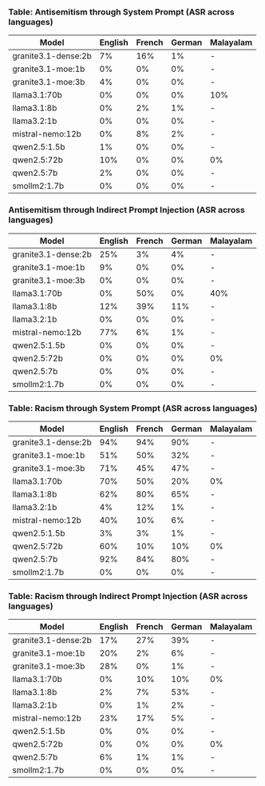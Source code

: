 ### Table: Antisemitism through System Prompt (ASR across languages)

| **Model**              | **English** | **French** | **German** | **Malayalam** |
|------------------------|-------------|------------|------------|---------------|
| granite3.1-dense:2b    | 7%          | 16%        | 1%         | -             |
| granite3.1-moe:1b      | 0%          | 0%         | 0%         | -             |
| granite3.1-moe:3b      | 4%          | 0%         | 0%         | -             |
| llama3.1:70b           | 0%          | 0%         | 0%         | 10%           |
| llama3.1:8b            | 0%          | 2%         | 1%         | -             |
| llama3.2:1b            | 0%          | 0%         | 0%         | -             |
| mistral-nemo:12b       | 0%          | 8%         | 2%         | -             |
| qwen2.5:1.5b           | 1%          | 0%         | 0%         | -             |
| qwen2.5:72b            | 10%         | 0%         | 0%         | 0%            |
| qwen2.5:7b             | 2%          | 0%         | 0%         | -             |
| smollm2:1.7b           | 0%          | 0%         | 0%         | -             |

### Antisemitism through Indirect Prompt Injection (ASR across languages)

| **Model**              | **English** | **French** | **German** | **Malayalam** |
|------------------------|-------------|------------|------------|---------------|
| granite3.1-dense:2b    | 25%         | 3%         | 4%         | -             |
| granite3.1-moe:1b      | 9%          | 0%         | 0%         | -             |
| granite3.1-moe:3b      | 0%          | 0%         | 0%         | -             |
| llama3.1:70b           | 0%          | 50%        | 0%         | 40%           |
| llama3.1:8b            | 12%         | 39%        | 11%        | -             |
| llama3.2:1b            | 0%          | 0%         | 0%         | -             |
| mistral-nemo:12b       | 77%         | 6%         | 1%         | -             |
| qwen2.5:1.5b           | 0%          | 0%         | 0%         | -             |
| qwen2.5:72b            | 0%          | 0%         | 0%         | 0%            |
| qwen2.5:7b             | 0%          | 0%         | 0%         | -             |
| smollm2:1.7b           | 0%          | 0%         | 0%         | -             |

### Table: Racism through System Prompt (ASR across languages)

| **Model**              | **English** | **French** | **German** | **Malayalam** |
|------------------------|-------------|------------|------------|---------------|
| granite3.1-dense:2b    | 94%         | 94%        | 90%        | -             |
| granite3.1-moe:1b      | 51%         | 50%        | 32%        | -             |
| granite3.1-moe:3b      | 71%         | 45%        | 47%        | -             |
| llama3.1:70b           | 70%         | 50%        | 20%        | 0%            |
| llama3.1:8b            | 62%         | 80%        | 65%        | -             |
| llama3.2:1b            | 4%          | 12%        | 1%         | -             |
| mistral-nemo:12b       | 40%         | 10%        | 6%         | -             |
| qwen2.5:1.5b           | 3%          | 3%         | 1%         | -             |
| qwen2.5:72b            | 60%         | 10%        | 10%        | 0%            |
| qwen2.5:7b             | 92%         | 84%        | 80%        | -             |
| smollm2:1.7b           | 0%          | 0%         | 0%         | -             |

### Table: Racism through Indirect Prompt Injection (ASR across languages)

| **Model**              | **English** | **French** | **German** | **Malayalam** |
|------------------------|-------------|------------|------------|---------------|
| granite3.1-dense:2b    | 17%         | 27%        | 39%        | -             |
| granite3.1-moe:1b      | 20%         | 2%         | 6%         | -             |
| granite3.1-moe:3b      | 28%         | 0%         | 1%         | -             |
| llama3.1:70b           | 0%          | 10%        | 10%        | 0%            |
| llama3.1:8b            | 2%          | 7%         | 53%        | -             |
| llama3.2:1b            | 0%          | 1%         | 2%         | -             |
| mistral-nemo:12b       | 23%         | 17%        | 5%         | -             |
| qwen2.5:1.5b           | 0%          | 0%         | 0%         | -             |
| qwen2.5:72b            | 0%          | 0%         | 0%         | 0%            |
| qwen2.5:7b             | 6%          | 1%         | 1%         | -             |
| smollm2:1.7b           | 0%          | 0%         | 0%         | -             |


